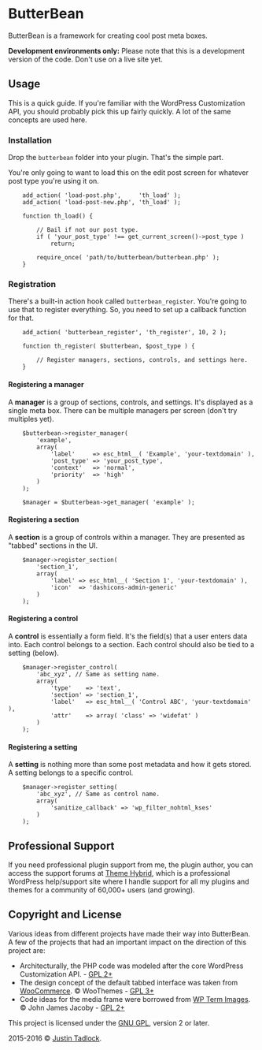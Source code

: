 # ButterBean

ButterBean is a framework for creating cool post meta boxes.

**Development environments only:** Please note that this is a development version of the code.  Don't use on a live site yet.

## Usage

This is a quick guide.  If you're familiar with the WordPress Customization API, you should probably pick this up fairly quickly.  A lot of the same concepts are used here.

### Installation

Drop the `butterbean` folder into your plugin. That's the simple part.

You're only going to want to load this on the edit post screen for whatever post type you're using it on.

        add_action( 'load-post.php',     'th_load' );
        add_action( 'load-post-new.php', 'th_load' );

        function th_load() {

        	// Bail if not our post type.
        	if ( 'your_post_type' !== get_current_screen()->post_type )
        		return;

        	require_once( 'path/to/butterbean/butterbean.php' );
        }

### Registration

There's a built-in action hook called `butterbean_register`.  You're going to use that to register everything.  So, you need to set up a callback function for that.

        add_action( 'butterbean_register', 'th_register', 10, 2 );

        function th_register( $butterbean, $post_type ) {

        	// Register managers, sections, controls, and settings here.
        }

#### Registering a manager

A **manager** is a group of sections, controls, and settings.  It's displayed as a single meta box.  There can be multiple managers per screen (don't try multiples yet).

        $butterbean->register_manager(
        	'example',
        	array(
        		'label'     => esc_html__( 'Example', 'your-textdomain' ),
        		'post_type' => 'your_post_type',
        		'context'   => 'normal',
        		'priority'  => 'high'
        	)
        );

        $manager = $butterbean->get_manager( 'example' );

#### Registering a section

A **section** is a group of controls within a manager.  They are presented as "tabbed" sections in the UI.

        $manager->register_section(
        	'section_1',
        	array(
        		'label' => esc_html__( 'Section 1', 'your-textdomain' ),
        		'icon'  => 'dashicons-admin-generic'
        	)
        );

#### Registering a control

A **control** is essentially a form field. It's the field(s) that a user enters data into.  Each control belongs to a section.  Each control should also be tied to a setting (below).

        $manager->register_control(
        	'abc_xyz', // Same as setting name.
        	array(
        		'type'    => 'text',
        		'section' => 'section_1',
        		'label'   => esc_html__( 'Control ABC', 'your-textdomain' ),
        		'attr'    => array( 'class' => 'widefat' )
        	)
        );

#### Registering a setting

A **setting** is nothing more than some post metadata and how it gets stored.  A setting belongs to a specific control.

        $manager->register_setting(
        	'abc_xyz', // Same as control name.
        	array(
        		'sanitize_callback' => 'wp_filter_nohtml_kses'
        	)
        );

## Professional Support

If you need professional plugin support from me, the plugin author, you can access the support forums at [Theme Hybrid](http://themehybrid.com/board/topics), which is a professional WordPress help/support site where I handle support for all my plugins and themes for a community of 60,000+ users (and growing).

## Copyright and License

Various ideas from different projects have made their way into ButterBean.  A few of the projects that had an important impact on the direction of this project are:

* Architecturally, the PHP code was modeled after the core WordPress Customization API. - [GPL 2+](http://www.gnu.org/licenses/old-licenses/gpl-2.0.html)
* The design concept of the default tabbed interface was taken from [WooCommerce](http://www.woothemes.com/woocommerce/). &copy; WooThemes - [GPL 3+](http://www.gnu.org/licenses/gpl.html)
* Code ideas for the media frame were borrowed from [WP Term Images](https://wordpress.org/plugins/wp-term-images/). &copy; John James Jacoby - [GPL 2+](http://www.gnu.org/licenses/old-licenses/gpl-2.0.html)

This project is licensed under the [GNU GPL](http://www.gnu.org/licenses/old-licenses/gpl-2.0.html), version 2 or later.

2015-2016 &copy; [Justin Tadlock](http://justintadlock.com).
